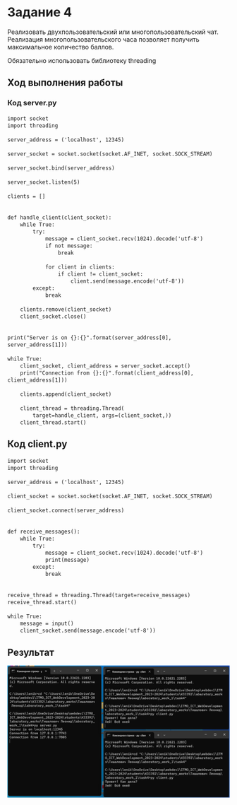 # Задание 4

Реализовать двухпользовательский или многопользовательский чат. Реализация
многопользовательского часа позволяет получить максимальное количество
баллов.

Обязательно использовать библиотеку threading

## Ход выполнения работы

### Код server.py

    import socket
    import threading

    server_address = ('localhost', 12345)

    server_socket = socket.socket(socket.AF_INET, socket.SOCK_STREAM)

    server_socket.bind(server_address)

    server_socket.listen(5)

    clients = []


    def handle_client(client_socket):
        while True:
            try:
                message = client_socket.recv(1024).decode('utf-8')
                if not message:
                    break

                for client in clients:
                    if client != client_socket:
                        client.send(message.encode('utf-8'))
            except:
                break

        clients.remove(client_socket)
        client_socket.close()


    print("Server is on {}:{}".format(server_address[0], server_address[1]))

    while True:
        client_socket, client_address = server_socket.accept()
        print("Connection from {}:{}".format(client_address[0], client_address[1]))

        clients.append(client_socket)

        client_thread = threading.Thread(
            target=handle_client, args=(client_socket,))
        client_thread.start()

## Код client.py

    import socket
    import threading

    server_address = ('localhost', 12345)

    client_socket = socket.socket(socket.AF_INET, socket.SOCK_STREAM)

    client_socket.connect(server_address)


    def receive_messages():
        while True:
            try:
                message = client_socket.recv(1024).decode('utf-8')
                print(message)
            except:
                break


    receive_thread = threading.Thread(target=receive_messages)
    receive_thread.start()

    while True:
        message = input()
        client_socket.send(message.encode('utf-8'))

## Результат

![Результат](images/result4.png)

